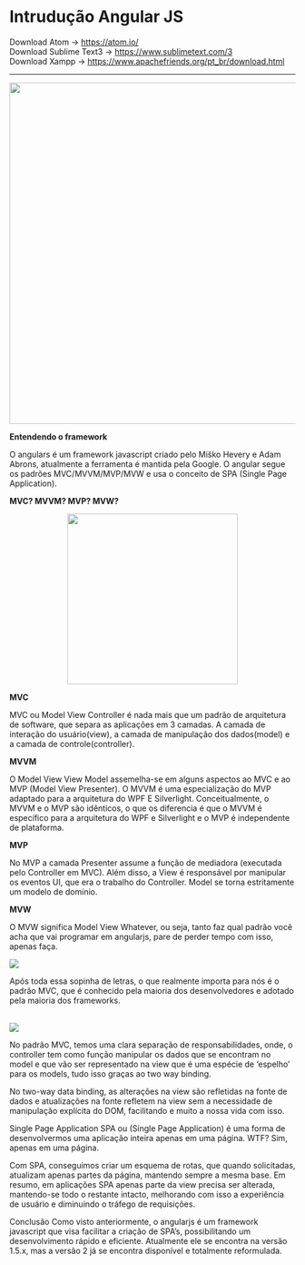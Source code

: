 # Intrudução Angular JS

Download Atom -> https://atom.io/<br>
Download Sublime Text3 -> https://www.sublimetext.com/3<br>
Download Xampp -> https://www.apachefriends.org/pt_br/download.html
<hr> 
<center>
<img src = "https://media.learncafe.co/courses/17679_0.jpg" width="600px">
</center>


<strong>Entendendo o framework</strong>

<p>O angulars é um framework javascript criado pelo Miško Hevery e Adam Abrons, atualmente a ferramenta é mantida pela Google.
O angular segue os padrões MVC/MVVM/MVP/MVW e usa o conceito de SPA (Single Page Application).</p>


<strong>MVC? MVVM? MVP? MVW?</strong>
<center>
<img src="https://pbs.twimg.com/media/DMdhkyfV4AA6521.jpg" width="300px">
</center>  

<strong>MVC</strong>
<p>MVC ou Model View Controller é nada mais que um padrão de arquitetura de software, que separa as aplicações em 3 camadas. A camada de interação do usuário(view), a camada de manipulação dos dados(model) e a camada de controle(controller).</p>

<strong>MVVM</strong>
<p>O Model View View Model assemelha-se em alguns aspectos ao MVC e ao MVP (Model View Presenter). O MVVM é uma especialização do MVP adaptado para a arquitetura do WPF E Silverlight. Conceitualmente, o MVVM e o MVP são idênticos, o que os diferencia é que o MVVM é específico para a arquitetura do WPF e Silverlight e o MVP é independente de plataforma.</p>

<strong>MVP</strong>
<p>No MVP a camada Presenter assume a função de mediadora (executada pelo Controller em MVC). Além disso, a View é responsável por manipular os eventos UI, que era o trabalho do Controller. Model se torna estritamente um modelo de domínio.</p>

<strong>MVW</strong>
<p>O MVW significa Model View Whatever, ou seja, tanto faz qual padrão você acha que vai programar em angularjs, pare de perder tempo com isso, apenas faça.</p>


<img src ="http://i0.kym-cdn.com/photos/images/newsfeed/000/840/284/995">

<p>Após toda essa sopinha de letras, o que realmente importa para nós é o padrão MVC, que é conhecido pela maioria dos desenvolvedores e adotado pela maioria dos frameworks.</p><br>


<img src="https://cdn-images-1.medium.com/max/800/1*0rb6xMqFKDTbYvB5jAooNA.gif">


<p>No padrão MVC, temos uma clara separação de responsabilidades, onde, o controller tem como função manipular os dados que se encontram no model e que vão ser representado na view que é uma espécie de ‘espelho’ para os models, tudo isso graças ao two way binding.</p>

<p>No two-way data binding, as alterações na view são refletidas na fonte de dados e atualizações na fonte refletem na view sem a necessidade de manipulação explícita do DOM, facilitando e muito a nossa vida com isso.</p>

<p>Single Page Application
SPA ou (Single Page Application) é uma forma de desenvolvermos uma aplicação inteira apenas em uma página. WTF? Sim, apenas em uma página.</p>

<p>Com SPA, conseguimos criar um esquema de rotas, que quando solicitadas, atualizam apenas partes da página, mantendo sempre a mesma base. Em resumo, em aplicações SPA apenas parte da view precisa ser alterada, mantendo-se todo o restante intacto, melhorando com isso a experiência de usuário e diminuindo o tráfego de requisições.</p>

<p>Conclusão
Como visto anteriormente, o angularjs é um framework javascript que visa facilitar a criação de SPA’s, possibilitando um desenvolvimento rápido e eficiente. Atualmente ele se encontra na versão 1.5.x, mas a versão 2 já se encontra disponível e totalmente reformulada.</p>
